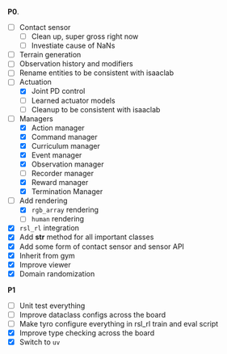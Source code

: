 **P0**.

- [ ] Contact sensor
  - [ ] Clean up, super gross right now
  - [ ] Investiate cause of NaNs
- [ ] Terrain generation
- [ ] Observation history and modifiers
- [ ] Rename entities to be consistent with isaaclab
- [ ] Actuation
  - [x] Joint PD control
  - [ ] Learned actuator models
  - [ ] Cleanup to be consistent with isaaclab
- [ ] Managers
  - [x] Action manager
  - [x] Command manager
  - [x] Curriculum manager
  - [x] Event manager
  - [x] Observation manager
  - [ ] Recorder manager
  - [x] Reward manager
  - [x] Termination Manager
- [ ] Add rendering
  - [x] `rgb_array` rendering
  - [ ] `human` rendering
- [x] `rsl_rl` integration
- [x] Add __str__ method for all important classes
- [x] Add some form of contact sensor and sensor API
- [x] Inherit from gym
- [x] Improve viewer
- [x] Domain randomization

**P1**

- [ ] Unit test everything
- [ ] Improve dataclass configs across the board
- [ ] Make tyro configure everything in rsl_rl train and eval script
- [x] Improve type checking across the board
- [x] Switch to `uv`